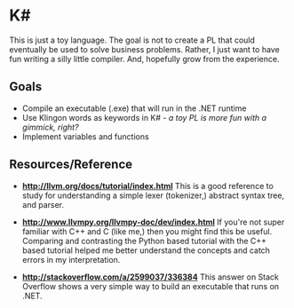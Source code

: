 # K&#35;

This is just a toy language. The goal is not to create a PL that could eventually be used to solve business problems. Rather, I just want to have fun writing a silly little compiler. And, hopefully grow from the experience.

## Goals

* Compile an executable (.exe) that will run in the .NET runtime
* Use Klingon words as keywords in K# - *a toy PL is more fun with a gimmick, right?*
* Implement variables and functions

## Resources/Reference

* **http://llvm.org/docs/tutorial/index.html** This is a good reference to study for understanding a simple lexer (tokenizer,) abstract syntax tree, and parser.

* **http://www.llvmpy.org/llvmpy-doc/dev/index.html** If you're not super familiar with C++ and C (like me,) then you might find this be useful. Comparing and contrasting the Python based tutorial with the C++ based tutorial helped me better understand the concepts and catch errors in my interpretation.

* **http://stackoverflow.com/a/2599037/336384** This answer on Stack Overflow shows a very simple way to build an executable that runs on .NET.